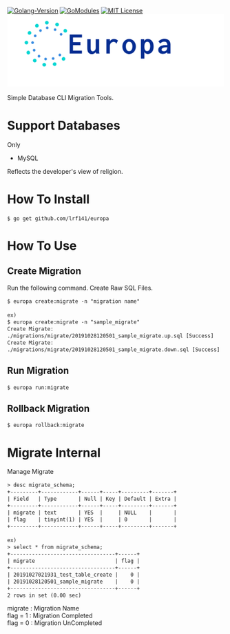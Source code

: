 [![Golang-Version](https://img.shields.io/badge/Golang-1.12-brightgreen)](Golang-V)
[![GoModules](https://img.shields.io/badge/GoModules-enable-brightgreen)](GoModules)
[![MIT License](http://img.shields.io/badge/license-MIT-blue.svg?style=flat)](LICENSE)
![](./logo.png)

Simple Database CLI Migration Tools.

# Support Databases
Only

- MySQL

Reflects the developer's view of religion.

# How To Install

```
$ go get github.com/lrf141/europa
```

# How To Use

## Create Migration

Run the following command. Create Raw SQL Files.

```
$ europa create:migrate -n "migration name"

ex)
$ europa create:migrate -n "sample_migrate"
Create Migrate: ./migrations/migrate/20191028120501_sample_migrate.up.sql [Success]
Create Migrate: ./migrations/migrate/20191028120501_sample_migrate.down.sql [Success]
```

## Run Migration

```
$ europa run:migrate
```

## Rollback Migration
```
$ europa rollback:migrate
```

# Migrate Internal

Manage Migrate 
```
> desc migrate_schema;
+---------+------------+------+-----+---------+-------+
| Field   | Type       | Null | Key | Default | Extra |
+---------+------------+------+-----+---------+-------+
| migrate | text       | YES  |     | NULL    |       |
| flag    | tinyint(1) | YES  |     | 0       |       |
+---------+------------+------+-----+---------+-------+

ex)
> select * from migrate_schema;
+----------------------------------+------+
| migrate                          | flag |
+----------------------------------+------+
| 20191027021931_test_table_create |    0 |
| 20191028120501_sample_migrate    |    0 |
+----------------------------------+------+
2 rows in set (0.00 sec)

```

migrate : Migration Name  
flag = 1 : Migration Completed  
flag = 0 : Migration UnCompleted